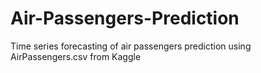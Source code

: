 # Air-Passengers-Prediction

Time series forecasting of air passengers prediction using AirPassengers.csv from Kaggle
